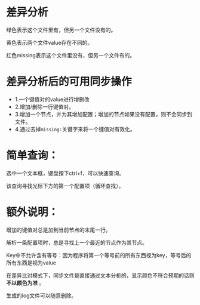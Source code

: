 # 差异分析

绿色表示这个文件里有，但另一个文件没有的。

黄色表示两个文件value存在不同的。

红色missing表示这个文件里没有，但另一个文件有的。

# 差异分析后的可用同步操作
- 1.一个键值对的value进行增删改
- 2.增加/删除一行键值对。
- 3.增加一个节点，并为其增加配置；增加的节点如果没有配置，则不会同步到文件。
- 4.通过去掉`missing:`关键字来将一个键值对有效化。


# 简单查询：

选中一个文本框，键盘按下ctrl+f，可以快速查询。

该查询寻找光标下方的第一个配置项（循环查找）。


# 额外说明：

增加的键值对总是加到当前节点的末尾一行。

解析一条配置项时，总是寻找上一个最近的节点作为其节点。

Key中不允许含有等号：因为程序将第一个等号前的所有东西视为key，等号后的所有东西是视为value

在差异比对模式下，同步文件是直接通过文本分析的，显示颜色不符合预期的话则 **不以颜色为准** 。

生成的log文件可以随意删除。